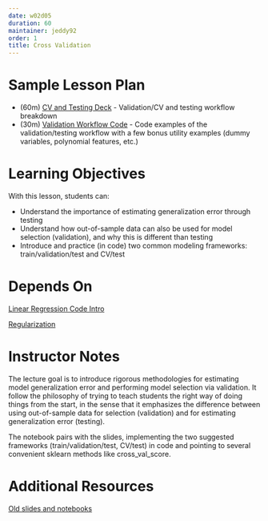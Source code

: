 ```yaml
---
date: w02d05
duration: 60
maintainer: jeddy92
order: 1
title: Cross Validation
---
```


# Sample Lesson Plan

- (60m) [CV and Testing Deck](CV_and_testing.key) - Validation/CV and testing workflow breakdown
- (30m) [Validation Workflow Code](validation_workflow_+_utilities.ipynb) - Code examples of the validation/testing workflow with a few bonus utility examples (dummy variables, polynomial features, etc.)

# Learning Objectives

With this lesson, students can:

- Understand the importance of estimating generalization error through testing
- Understand how out-of-sample data can also be used for model selection (validation), and why this is different than testing
- Introduce and practice (in code) two common modeling frameworks: train/validation/test and CV/test

# Depends On

[Linear Regression Code Intro](https://github.com/thisismetis/dscurriculum_gamma/tree/master/curriculum/project-02/linear-regression-code-intro)

[Regularization](https://github.com/thisismetis/dscurriculum_gamma/tree/master/curriculum/project-02/regularization)

# Instructor Notes

The lecture goal is to introduce rigorous methodologies for estimating model generalization error
and performing model selection via validation. It follow the philosophy of trying to teach students
the right way of doing things from the start, in the sense that it emphasizes the difference
between using out-of-sample data for selection (validation) and for estimating generalization error (testing).

The notebook pairs with the slides, implementing the two suggested frameworks (train/validation/test, CV/test)
in code and pointing to several convenient sklearn methods like cross_val_score.

# Additional Resources

[Old slides and notebooks](https://github.com/thisismetis/dscurriculum_gamma/tree/master/curriculum/project-02/cross-validation/additional_resources)
